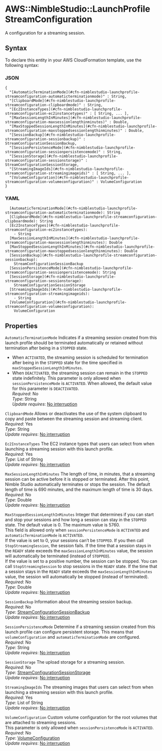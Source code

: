# AWS::NimbleStudio::LaunchProfile StreamConfiguration<a name="aws-properties-nimblestudio-launchprofile-streamconfiguration"></a>

A configuration for a streaming session\.

## Syntax<a name="aws-properties-nimblestudio-launchprofile-streamconfiguration-syntax"></a>

To declare this entity in your AWS CloudFormation template, use the following syntax:

### JSON<a name="aws-properties-nimblestudio-launchprofile-streamconfiguration-syntax.json"></a>

```
{
  "[AutomaticTerminationMode](#cfn-nimblestudio-launchprofile-streamconfiguration-automaticterminationmode)" : String,
  "[ClipboardMode](#cfn-nimblestudio-launchprofile-streamconfiguration-clipboardmode)" : String,
  "[Ec2InstanceTypes](#cfn-nimblestudio-launchprofile-streamconfiguration-ec2instancetypes)" : [ String, ... ],
  "[MaxSessionLengthInMinutes](#cfn-nimblestudio-launchprofile-streamconfiguration-maxsessionlengthinminutes)" : Double,
  "[MaxStoppedSessionLengthInMinutes](#cfn-nimblestudio-launchprofile-streamconfiguration-maxstoppedsessionlengthinminutes)" : Double,
  "[SessionBackup](#cfn-nimblestudio-launchprofile-streamconfiguration-sessionbackup)" : StreamConfigurationSessionBackup,
  "[SessionPersistenceMode](#cfn-nimblestudio-launchprofile-streamconfiguration-sessionpersistencemode)" : String,
  "[SessionStorage](#cfn-nimblestudio-launchprofile-streamconfiguration-sessionstorage)" : StreamConfigurationSessionStorage,
  "[StreamingImageIds](#cfn-nimblestudio-launchprofile-streamconfiguration-streamingimageids)" : [ String, ... ],
  "[VolumeConfiguration](#cfn-nimblestudio-launchprofile-streamconfiguration-volumeconfiguration)" : VolumeConfiguration
}
```

### YAML<a name="aws-properties-nimblestudio-launchprofile-streamconfiguration-syntax.yaml"></a>

```
  [AutomaticTerminationMode](#cfn-nimblestudio-launchprofile-streamconfiguration-automaticterminationmode): String
  [ClipboardMode](#cfn-nimblestudio-launchprofile-streamconfiguration-clipboardmode): String
  [Ec2InstanceTypes](#cfn-nimblestudio-launchprofile-streamconfiguration-ec2instancetypes): 
    - String
  [MaxSessionLengthInMinutes](#cfn-nimblestudio-launchprofile-streamconfiguration-maxsessionlengthinminutes): Double
  [MaxStoppedSessionLengthInMinutes](#cfn-nimblestudio-launchprofile-streamconfiguration-maxstoppedsessionlengthinminutes): Double
  [SessionBackup](#cfn-nimblestudio-launchprofile-streamconfiguration-sessionbackup): 
    StreamConfigurationSessionBackup
  [SessionPersistenceMode](#cfn-nimblestudio-launchprofile-streamconfiguration-sessionpersistencemode): String
  [SessionStorage](#cfn-nimblestudio-launchprofile-streamconfiguration-sessionstorage): 
    StreamConfigurationSessionStorage
  [StreamingImageIds](#cfn-nimblestudio-launchprofile-streamconfiguration-streamingimageids): 
    - String
  [VolumeConfiguration](#cfn-nimblestudio-launchprofile-streamconfiguration-volumeconfiguration): 
    VolumeConfiguration
```

## Properties<a name="aws-properties-nimblestudio-launchprofile-streamconfiguration-properties"></a>

`AutomaticTerminationMode`  <a name="cfn-nimblestudio-launchprofile-streamconfiguration-automaticterminationmode"></a>
Indicates if a streaming session created from this launch profile should be terminated automatically or retained without termination after being in a `STOPPED` state\.  
+ When `ACTIVATED`, the streaming session is scheduled for termination after being in the `STOPPED` state for the time specified in `maxStoppedSessionLengthInMinutes`\.
+ When `DEACTIVATED`, the streaming session can remain in the `STOPPED` state indefinitely\.
This parameter is only allowed when `sessionPersistenceMode` is `ACTIVATED`\. When allowed, the default value for this parameter is `DEACTIVATED`\.  
*Required*: No  
*Type*: String  
*Update requires*: [No interruption](https://docs.aws.amazon.com/AWSCloudFormation/latest/UserGuide/using-cfn-updating-stacks-update-behaviors.html#update-no-interrupt)

`ClipboardMode`  <a name="cfn-nimblestudio-launchprofile-streamconfiguration-clipboardmode"></a>
Allows or deactivates the use of the system clipboard to copy and paste between the streaming session and streaming client\.  
*Required*: Yes  
*Type*: String  
*Update requires*: [No interruption](https://docs.aws.amazon.com/AWSCloudFormation/latest/UserGuide/using-cfn-updating-stacks-update-behaviors.html#update-no-interrupt)

`Ec2InstanceTypes`  <a name="cfn-nimblestudio-launchprofile-streamconfiguration-ec2instancetypes"></a>
The EC2 instance types that users can select from when launching a streaming session with this launch profile\.  
*Required*: Yes  
*Type*: List of String  
*Update requires*: [No interruption](https://docs.aws.amazon.com/AWSCloudFormation/latest/UserGuide/using-cfn-updating-stacks-update-behaviors.html#update-no-interrupt)

`MaxSessionLengthInMinutes`  <a name="cfn-nimblestudio-launchprofile-streamconfiguration-maxsessionlengthinminutes"></a>
The length of time, in minutes, that a streaming session can be active before it is stopped or terminated\. After this point, Nimble Studio automatically terminates or stops the session\. The default length of time is 690 minutes, and the maximum length of time is 30 days\.  
*Required*: No  
*Type*: Double  
*Update requires*: [No interruption](https://docs.aws.amazon.com/AWSCloudFormation/latest/UserGuide/using-cfn-updating-stacks-update-behaviors.html#update-no-interrupt)

`MaxStoppedSessionLengthInMinutes`  <a name="cfn-nimblestudio-launchprofile-streamconfiguration-maxstoppedsessionlengthinminutes"></a>
Integer that determines if you can start and stop your sessions and how long a session can stay in the `STOPPED` state\. The default value is 0\. The maximum value is 5760\.  
This field is allowed only when `sessionPersistenceMode` is `ACTIVATED` and `automaticTerminationMode` is `ACTIVATED`\.  
If the value is set to 0, your sessions can’t be `STOPPED`\. If you then call `StopStreamingSession`, the session fails\. If the time that a session stays in the `READY` state exceeds the `maxSessionLengthInMinutes` value, the session will automatically be terminated \(instead of `STOPPED`\)\.  
If the value is set to a positive number, the session can be stopped\. You can call `StopStreamingSession` to stop sessions in the `READY` state\. If the time that a session stays in the `READY` state exceeds the `maxSessionLengthInMinutes` value, the session will automatically be stopped \(instead of terminated\)\.  
*Required*: No  
*Type*: Double  
*Update requires*: [No interruption](https://docs.aws.amazon.com/AWSCloudFormation/latest/UserGuide/using-cfn-updating-stacks-update-behaviors.html#update-no-interrupt)

`SessionBackup`  <a name="cfn-nimblestudio-launchprofile-streamconfiguration-sessionbackup"></a>
Information about the streaming session backup\.  
*Required*: No  
*Type*: [StreamConfigurationSessionBackup](aws-properties-nimblestudio-launchprofile-streamconfigurationsessionbackup.md)  
*Update requires*: [No interruption](https://docs.aws.amazon.com/AWSCloudFormation/latest/UserGuide/using-cfn-updating-stacks-update-behaviors.html#update-no-interrupt)

`SessionPersistenceMode`  <a name="cfn-nimblestudio-launchprofile-streamconfiguration-sessionpersistencemode"></a>
Determine if a streaming session created from this launch profile can configure persistent storage\. This means that `volumeConfiguration` and `automaticTerminationMode` are configured\.  
*Required*: No  
*Type*: String  
*Update requires*: [No interruption](https://docs.aws.amazon.com/AWSCloudFormation/latest/UserGuide/using-cfn-updating-stacks-update-behaviors.html#update-no-interrupt)

`SessionStorage`  <a name="cfn-nimblestudio-launchprofile-streamconfiguration-sessionstorage"></a>
The upload storage for a streaming session\.  
*Required*: No  
*Type*: [StreamConfigurationSessionStorage](aws-properties-nimblestudio-launchprofile-streamconfigurationsessionstorage.md)  
*Update requires*: [No interruption](https://docs.aws.amazon.com/AWSCloudFormation/latest/UserGuide/using-cfn-updating-stacks-update-behaviors.html#update-no-interrupt)

`StreamingImageIds`  <a name="cfn-nimblestudio-launchprofile-streamconfiguration-streamingimageids"></a>
The streaming images that users can select from when launching a streaming session with this launch profile\.  
*Required*: Yes  
*Type*: List of String  
*Update requires*: [No interruption](https://docs.aws.amazon.com/AWSCloudFormation/latest/UserGuide/using-cfn-updating-stacks-update-behaviors.html#update-no-interrupt)

`VolumeConfiguration`  <a name="cfn-nimblestudio-launchprofile-streamconfiguration-volumeconfiguration"></a>
Custom volume configuration for the root volumes that are attached to streaming sessions\.  
This parameter is only allowed when `sessionPersistenceMode` is `ACTIVATED`\.  
*Required*: No  
*Type*: [VolumeConfiguration](aws-properties-nimblestudio-launchprofile-volumeconfiguration.md)  
*Update requires*: [No interruption](https://docs.aws.amazon.com/AWSCloudFormation/latest/UserGuide/using-cfn-updating-stacks-update-behaviors.html#update-no-interrupt)